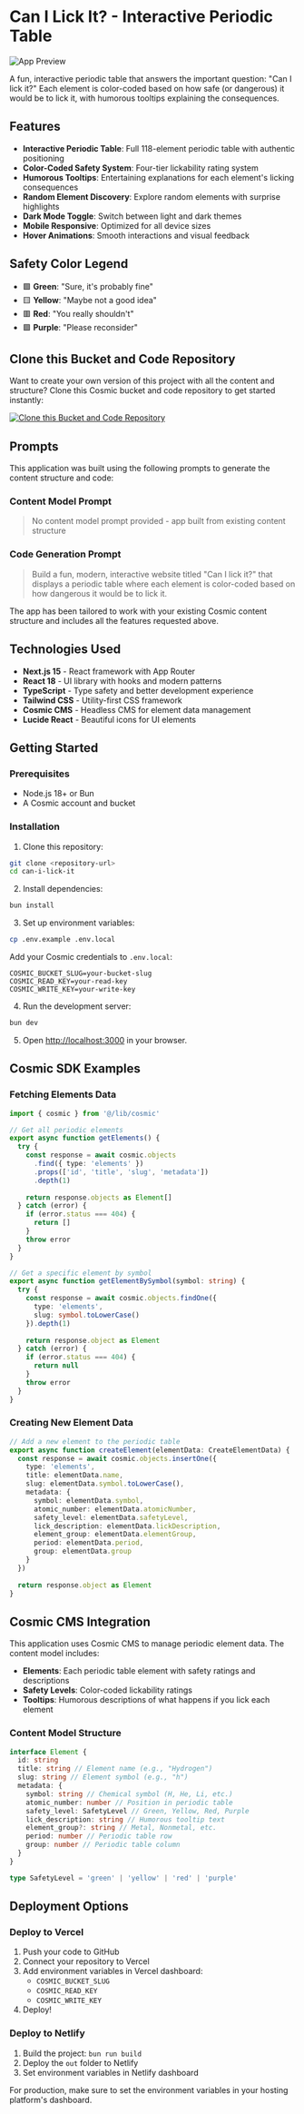 # Can I Lick It? - Interactive Periodic Table

![App Preview](https://images.unsplash.com/photo-1532094349884-543bc11b234d?w=1200&h=300&fit=crop&auto=format)

A fun, interactive periodic table that answers the important question: "Can I lick it?" Each element is color-coded based on how safe (or dangerous) it would be to lick it, with humorous tooltips explaining the consequences.

## Features

- **Interactive Periodic Table**: Full 118-element periodic table with authentic positioning
- **Color-Coded Safety System**: Four-tier lickability rating system
- **Humorous Tooltips**: Entertaining explanations for each element's licking consequences
- **Random Element Discovery**: Explore random elements with surprise highlights
- **Dark Mode Toggle**: Switch between light and dark themes
- **Mobile Responsive**: Optimized for all device sizes
- **Hover Animations**: Smooth interactions and visual feedback

## Safety Color Legend

- 🟩 **Green**: "Sure, it's probably fine"
- 🟨 **Yellow**: "Maybe not a good idea" 
- 🟥 **Red**: "You really shouldn't"
- 🟪 **Purple**: "Please reconsider"

## Clone this Bucket and Code Repository

Want to create your own version of this project with all the content and structure? Clone this Cosmic bucket and code repository to get started instantly:

[![Clone this Bucket and Code Repository](https://img.shields.io/badge/Clone%20this%20Bucket-29abe2?style=for-the-badge&logo=cosmic&logoColor=white)](https://app.cosmic-staging.com/projects/new?clone_bucket=68896c2e2dcc7fbc00c94eb9&clone_repository=68896eeb2dcc7fbc00c94ebb)

## Prompts

This application was built using the following prompts to generate the content structure and code:

### Content Model Prompt

> No content model prompt provided - app built from existing content structure

### Code Generation Prompt

> Build a fun, modern, interactive website titled "Can I lick it?" that displays a periodic table where each element is color-coded based on how dangerous it would be to lick it.

The app has been tailored to work with your existing Cosmic content structure and includes all the features requested above.

## Technologies Used

- **Next.js 15** - React framework with App Router
- **React 18** - UI library with hooks and modern patterns
- **TypeScript** - Type safety and better development experience
- **Tailwind CSS** - Utility-first CSS framework
- **Cosmic CMS** - Headless CMS for element data management
- **Lucide React** - Beautiful icons for UI elements

## Getting Started

### Prerequisites

- Node.js 18+ or Bun
- A Cosmic account and bucket

### Installation

1. Clone this repository:
```bash
git clone <repository-url>
cd can-i-lick-it
```

2. Install dependencies:
```bash
bun install
```

3. Set up environment variables:
```bash
cp .env.example .env.local
```

Add your Cosmic credentials to `.env.local`:
```env
COSMIC_BUCKET_SLUG=your-bucket-slug
COSMIC_READ_KEY=your-read-key
COSMIC_WRITE_KEY=your-write-key
```

4. Run the development server:
```bash
bun dev
```

5. Open [http://localhost:3000](http://localhost:3000) in your browser.

## Cosmic SDK Examples

### Fetching Elements Data

```typescript
import { cosmic } from '@/lib/cosmic'

// Get all periodic elements
export async function getElements() {
  try {
    const response = await cosmic.objects
      .find({ type: 'elements' })
      .props(['id', 'title', 'slug', 'metadata'])
      .depth(1)
    
    return response.objects as Element[]
  } catch (error) {
    if (error.status === 404) {
      return []
    }
    throw error
  }
}

// Get a specific element by symbol
export async function getElementBySymbol(symbol: string) {
  try {
    const response = await cosmic.objects.findOne({
      type: 'elements',
      slug: symbol.toLowerCase()
    }).depth(1)
    
    return response.object as Element
  } catch (error) {
    if (error.status === 404) {
      return null
    }
    throw error
  }
}
```

### Creating New Element Data

```typescript
// Add a new element to the periodic table
export async function createElement(elementData: CreateElementData) {
  const response = await cosmic.objects.insertOne({
    type: 'elements',
    title: elementData.name,
    slug: elementData.symbol.toLowerCase(),
    metadata: {
      symbol: elementData.symbol,
      atomic_number: elementData.atomicNumber,
      safety_level: elementData.safetyLevel,
      lick_description: elementData.lickDescription,
      element_group: elementData.elementGroup,
      period: elementData.period,
      group: elementData.group
    }
  })
  
  return response.object as Element
}
```

## Cosmic CMS Integration

This application uses Cosmic CMS to manage periodic element data. The content model includes:

- **Elements**: Each periodic table element with safety ratings and descriptions
- **Safety Levels**: Color-coded lickability ratings
- **Tooltips**: Humorous descriptions of what happens if you lick each element

### Content Model Structure

```typescript
interface Element {
  id: string
  title: string // Element name (e.g., "Hydrogen")
  slug: string // Element symbol (e.g., "h")
  metadata: {
    symbol: string // Chemical symbol (H, He, Li, etc.)
    atomic_number: number // Position in periodic table
    safety_level: SafetyLevel // Green, Yellow, Red, Purple
    lick_description: string // Humorous tooltip text
    element_group?: string // Metal, Nonmetal, etc.
    period: number // Periodic table row
    group: number // Periodic table column
  }
}

type SafetyLevel = 'green' | 'yellow' | 'red' | 'purple'
```

## Deployment Options

### Deploy to Vercel

1. Push your code to GitHub
2. Connect your repository to Vercel
3. Add environment variables in Vercel dashboard:
   - `COSMIC_BUCKET_SLUG`
   - `COSMIC_READ_KEY`
   - `COSMIC_WRITE_KEY`
4. Deploy!

### Deploy to Netlify

1. Build the project: `bun run build`
2. Deploy the `out` folder to Netlify
3. Set environment variables in Netlify dashboard

For production, make sure to set the environment variables in your hosting platform's dashboard.

<!-- README_END -->